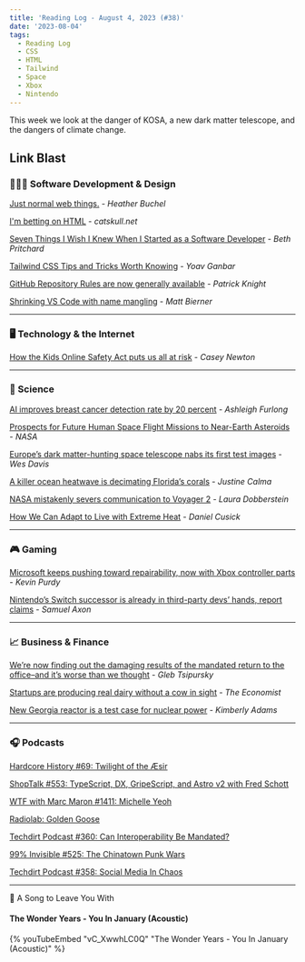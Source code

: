 ```yaml
---
title: 'Reading Log - August 4, 2023 (#38)'
date: '2023-08-04'
tags:
  - Reading Log
  - CSS
  - HTML
  - Tailwind
  - Space
  - Xbox
  - Nintendo
---
```


This week we look at the danger of KOSA, a new dark matter telescope, and the dangers of climate change.
<!-- excerpt -->

## Link Blast

### 👨🏼‍💻 Software Development & Design

[Just normal web things.](https://heather-buchel.com/blog/2023/07/just-normal-web-things/) - *Heather Buchel*

[I'm betting on HTML](https://catskull.net/html.html) - *catskull.net*

[Seven Things I Wish I Knew When I Started as a Software Developer](https://blog.scottlogic.com/2023/07/21/seven-things-i-wish-i-knew-when-i-started-as-a-software-developer.html) - *Beth Pritchard*

[Tailwind CSS Tips and Tricks Worth Knowing](https://www.builder.io/blog/tailwind-css-tips-and-tricks) - *Yoav Ganbar*

[GitHub Repository Rules are now generally available](https://github.blog/2023-07-24-github-repository-rules-are-now-generally-available/) - *Patrick Knight*

[Shrinking VS Code with name mangling](https://code.visualstudio.com/blogs/2023/07/20/mangling-vscode) - *Matt Bierner*

---

### 🖥 Technology & the Internet

[How the Kids Online Safety Act puts us all at risk](https://www.theverge.com/2023/8/4/23819578/kosa-kids-online-safety-act-privacy-danger) - *Casey Newton*

---

### 🔬 Science

[AI improves breast cancer detection rate by 20 percent](https://www.politico.eu/article/ai-improves-breast-cancer-detection-rate-20-percent-swedish-study/) - *Ashleigh Furlong*

[Prospects for Future Human Space Flight Missions to Near-Earth Asteroids](https://ntrs.nasa.gov/api/citations/20230003852/downloads/NEA_HSF_2023_PDC.pdf) - *NASA*

[Europe’s dark matter-hunting space telescope nabs its first test images](https://www.theverge.com/2023/7/31/23814266/euclid-space-telescope-dark-matter-energy-european-space-agency-nasa-max-planck-institute) - *Wes Davis*

[A killer ocean heatwave is decimating Florida’s corals](https://www.theverge.com/2023/7/31/23814003/ocean-heatwave-florida-keys-coral-reef-rescue) - *Justine Calma*

[NASA mistakenly severs communication to Voyager 2](https://www.theregister.com/2023/07/31/nasa_mistakenly_disconnects_voyager_2/) - *Laura Dobberstein*

[How We Can Adapt to Live with Extreme Heat](https://www.scientificamerican.com/article/how-we-can-adapt-to-live-with-extreme-heat/) - *Daniel Cusick*

---

### 🎮 Gaming

[Microsoft keeps pushing toward repairability, now with Xbox controller parts](https://arstechnica.com/gaming/2023/08/microsoft-now-offers-xbox-controller-parts-manuals-and-video-repair-guides/) - *Kevin Purdy*

[Nintendo’s Switch successor is already in third-party devs’ hands, report claims](https://arstechnica.com/gaming/2023/07/report-nintendos-next-console-ships-late-2024-still-supports-cartridges/) - *Samuel Axon*

---

### 📈 Business & Finance

[We’re now finding out the damaging results of the mandated return to the office–and it’s worse than we thought](https://fortune.com/2023/08/01/research-damaging-results-mandated-return-to-office-worse-than-we-thought-rto-remote-work-careers-leadership-gleb-tsipursky/) - *Gleb Tsipursky*

[Startups are producing real dairy without a cow in sight](https://www.economist.com/business/2023/07/20/startups-are-producing-real-dairy-without-a-cow-in-sight) - *The Economist*

[New Georgia reactor is a test case for nuclear power](https://www.marketplace.org/2023/07/31/new-georgia-reactor-nuclear-power/) - *Kimberly Adams*

---

### 🎧 Podcasts

[Hardcore History #69: Twilight of the Æsir](https://www.dancarlin.com/product/hardcore-history-69-twilight-of-the-aesir/)

[ShopTalk #553: TypeScript, DX, GripeScript, and Astro v2 with Fred Schott](https://shoptalkshow.com/553/)

[WTF with Marc Maron #1411: Michelle Yeoh](http://www.wtfpod.com/podcast/episode-1411-michelle-yeoh)

[Radiolab: Golden Goose](https://www.radiolab.org/podcast/golden-goose)

[Techdirt Podcast #360: Can Interoperability Be Mandated?](https://www.techdirt.com/2023/08/01/techdirt-podcast-episode-360-can-interoperability-be-mandated/)

[99% Invisible #525: The Chinatown Punk Wars](https://99percentinvisible.org/episode/the-chinatown-punk-wars/)

[Techdirt Podcast #358: Social Media In Chaos](https://www.techdirt.com/2023/07/18/techdirt-podcast-episode-358-social-media-in-chaos/)

---

🎵 A Song to Leave You With

#### The Wonder Years - You In January (Acoustic)

{% youTubeEmbed "vC_XwwhLC0Q" "The Wonder Years - You In January (Acoustic)" %}